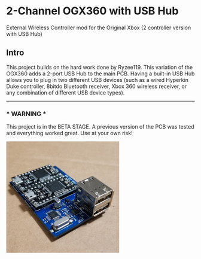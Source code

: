 # 2-Channel OGX360 with USB Hub
External Wireless Controller mod for the Original Xbox (2 controller version with USB Hub)

## Intro
This project builds on the hard work done by Ryzee119.  This variation of the OGX360 adds a 2-port USB Hub to the main PCB.  Having a built-in USB Hub allows you to plug in two different USB devices (such as a wired Hyperkin Duke controller, 8bitdo Bluetooth receiver, Xbox 360 wireless receiver, or any combination of different USB device types).

----------


### * WARNING *
This project is in the BETA STAGE.  A previous version of the PCB was tested and everything worked great.  Use at your own risk!

<img src="./Images/2-port ogx360 with 2-port USB Hub.jpg" width="60%"/> 

